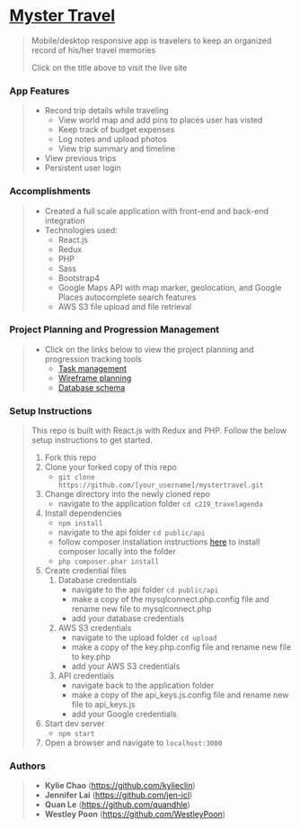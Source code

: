 # <a href="https://mystertravel.com/" target="_blank">Myster Travel</a>
> Mobile/desktop responsive app is travelers to keep an organized record of his/her travel memories
>
> Click on the title above to visit the live site

### App Features
> - Record trip details while traveling
>   - View world map and add pins to places user has visted
>   - Keep track of budget expenses
>   - Log notes and upload photos
>   - View trip summary and timeline
> - View previous trips
> - Persistent user login

### Accomplishments
> - Created a full scale application with front-end and back-end integration
> - Technologies used:
>    - React.js
>    - Redux
>    - PHP
>    - Sass
>    - Bootstrap4
>    -  Google Maps API with map marker, geolocation, and Google Places autocomplete search features
>    - AWS S3 file upload and file retrieval

### Project Planning and Progression Management
> - Click on the links below to view the project planning and progression tracking tools
>    - <a href="https://www.meistertask.com/projects/d5wdruhifd/join/" target="_blank">Task management</a>
>    - <a href="https://www.figma.com/file/Xmh37OwoBnlSgdptWpvYidkO/Myster-Travel?node-id=0%3A1" target="_blank">Wireframe planning</a>
>    - <a href="https://dbdesigner.page.link/aRYkTggDqqMi98sE8" target="_blank">Database schema</a>

### Setup Instructions
> This repo is built with React.js with Redux and PHP. Follow the below setup instructions to get started.
> 1. Fork this repo
> 1. Clone your forked copy of this repo
>    - `git clone https://github.com/[your_username]/mystertravel.git`
> 1. Change directory into the newly cloned repo
>    - navigate to the application folder `cd c219_travelagenda`
> 1. Install dependencies
>    - `npm install`
>    - navigate to the api folder `cd public/api`
>    - follow composer installation instructions <a href="https://getcomposer.org/download/" target="_blank">here</a> to install composer locally into the folder
>    - `php composer.phar install`
> 1. Create credential files
>    1. Database credentials
>        - navigate to the api folder `cd public/api`
>        - make a copy of the mysqlconnect.php.config file and rename new file to mysqlconnect.php
>        - add your database credentials
>    1. AWS S3 credentials
>        - navigate to the upload folder `cd upload`
>        - make a copy of the key.php.config file and rename new file to key.php
>        - add your AWS S3 credentials
>    1. API credentials
>        - navigate back to the application folder
>        - make a copy of the api_keys.js.config file and rename new file to api_keys.js
>        - add your Google credentials
> 1. Start dev server
>    - `npm start`
> 1. Open a browser and navigate to `localhost:3000`

### Authors
> - **Kylie Chao** (https://github.com/kylieclin)
> - **Jennifer Lai** (https://github.com/jen-icl)
> - **Quan Le** (https://github.com/quandhle)
> - **Westley Poon** (https://github.com/WestleyPoon)
